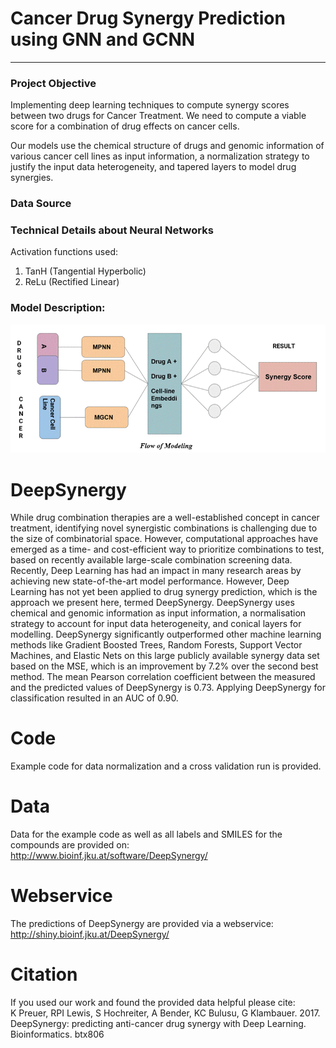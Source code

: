# Cancer Drug Synergy Prediction using GNN and GCNN

---------------------------------


### Project Objective

Implementing deep learning techniques to compute synergy scores between two drugs for Cancer Treatment. We need to compute a viable score for a combination of drug effects on cancer cells.

Our models use the chemical structure of drugs and genomic information of various cancer cell lines as input information, a normalization strategy to justify the input data heterogeneity, and tapered layers to model drug synergies.



### Data Source


### Technical Details about Neural Networks

Activation functions used:

1. TanH (Tangential Hyperbolic)
2. ReLu (Rectified Linear)




### Model Description:
![img.png](img.png)



# DeepSynergy

While drug combination therapies are a well-established concept in cancer treatment, identifying novel synergistic combinations is challenging due to the size of combinatorial space. However, computational approaches have emerged as a time- and cost-efficient way to prioritize combinations to test, based on recently available large-scale combination screening data. Recently, Deep Learning has had an impact in many research areas by achieving new state-of-the-art model performance. However, Deep Learning has not yet been applied to drug synergy prediction, which is the approach we present here, termed DeepSynergy. DeepSynergy uses chemical and genomic information as input information, a normalisation strategy to account for input data heterogeneity, and conical layers for modelling. DeepSynergy significantly outperformed other machine learning methods like Gradient Boosted Trees, Random Forests, Support Vector Machines, and Elastic Nets on this large publicly available synergy data set based on the MSE, which is an improvement by 7.2% over the second best method. The mean Pearson correlation coefficient between the measured and the predicted values of DeepSynergy is 0.73. Applying DeepSynergy for classification resulted in an AUC of 0.90. 

# Code
Example code for data normalization and a cross validation run is provided. 

# Data
Data for the example code as well as all labels and SMILES for the compounds are provided on:<br> 
http://www.bioinf.jku.at/software/DeepSynergy/

# Webservice
The predictions of DeepSynergy are provided via a webservice:<br>
http://shiny.bioinf.jku.at/DeepSynergy/

# Citation
If you used our work and found the provided data helpful please cite:<br>
K Preuer, RPI Lewis, S Hochreiter, A Bender, KC Bulusu, G Klambauer. 2017. DeepSynergy: predicting anti-cancer drug synergy with Deep Learning. Bioinformatics. btx806
